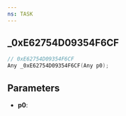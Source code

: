 ```yaml
---
ns: TASK
---
```

## _0xE62754D09354F6CF

```c
// 0xE62754D09354F6CF
Any _0xE62754D09354F6CF(Any p0);
```

## Parameters
* **p0**:
